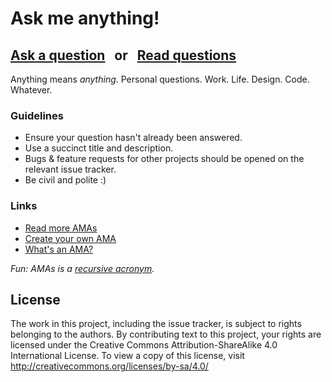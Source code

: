# Ask me anything!

## [Ask a question](../../issues/new) &nbsp; or &nbsp; [Read questions](../../issues?q=)

Anything means *anything*. Personal questions. Work. Life. Design. Code. Whatever.

### Guidelines

- Ensure your question hasn't already been answered.
- Use a succinct title and description.
- Bugs & feature requests for other projects should be opened on the relevant issue tracker.
- Be civil and polite :)

### Links

- [Read more AMAs](https://github.com/sindresorhus/amas)
- [Create your own AMA](https://github.com/sindresorhus/amas/blob/master/create-ama.md)
- [What's an AMA?](https://en.wikipedia.org/wiki/Reddit#IAmA_and_AMA)

*Fun: AMAs is a [recursive acronym](https://en.wikipedia.org/wiki/Recursive_acronym).*

## License

The work in this project, including the issue tracker, is subject to rights belonging to the authors. 
By contributing text to this project, your rights are licensed under the Creative Commons Attribution-ShareAlike 4.0 International License. 
To view a copy of this license, visit <http://creativecommons.org/licenses/by-sa/4.0/>
